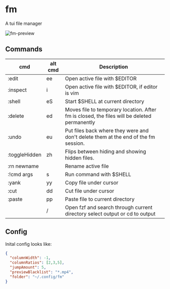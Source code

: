 # fm

A tui file manager

![fm-preview](https://taybart-samples.nyc3.digitaloceanspaces.com/fm.gif?id=1)

## Commands

|    cmd      | alt cmd | Description                                                                                              |
|-------------|---------|----------------------------------------------------------------------------------------------------------|
| :edit         | ee      | Open active file with $EDITOR                                                                          |
| :inspect      | i       | Open active file with $EDITOR, if editor is vim||nvim. fm will source $CONFIG/vimrc.preview in RO mode |
| :shell        | eS      | Start $SHELL at current directory                                                                      |
| :delete       | ed      | Moves file to temporary location. After fm is closed, the files will be deleted permanently            |
| :undo         | eu      | Put files back where they were and don't delete them at the end of the fm session.                     |
| :toggleHidden | zh      | Flips between hiding and showing hidden files.                                                         |
| :rn newname   |         | Rename active file                                                                                     |
| :!cmd args    | s       | Run command with $SHELL                                                                                |
| :yank         | yy      | Copy file under cursor                                                                                 |
| :cut          | dd      | Cut file under cursor                                                                                  |
| :paste        | pp      | Paste file to current directory                                                                        |
|               | /       | Open fzf and search through current directory select output or cd to output                            |

## Config

Inital config looks like:

```json
{
  "columnWidth": -1,
  "columnRatios": [2,3,5],
  "jumpAmount": 5,
  "previewBlacklist": "*.mp4",
  "folder": "~/.config/fm"
}

```
